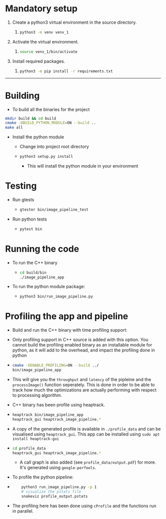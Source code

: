 # Mandatory setup

1. Create a python3 virtual environment in the source directory.
   1. ```bash
      python3 -m venv venv_1
      ```
2. Activate the virtual environment.
   1. ```bash
      source venv_1/bin/activate
      ```
3. Install required packages.
   1. ```bash
      python3 -m pip install -r requirements.txt
      ```

---

# Building

- To build all the binaries for the project

```bash
mkdir build && cd build
cmake -DBUILD_PYTHON_MODULE=ON --build ..
make all
```

- Install the python module
  - Change into project root directory
  - ```bash
    python3 setup.py install
    ```

    - This will install the python module in your environment

# Testing

- Run gtests

  - ```bash
    gtester bin/image_pipeline_test
    ```
- Run python tests

  - ```bash
    pytest bin
    ```

# Running the code

- To run the C++ binary

  - ```bash
    cd build/bin
    ./image_pipeline_app
    ```
- To run the python module package:

  - ```bash
    python3 bin/run_image_pipeline.py
    ```

# Profiling the app and pipeline

- Build and run the C++ binary with time profiling support:
- Only profiling support in C++ source is added with this option. You cannot build the profiling enabled binary as an installable module for python, as it will add to the overhead, and impact the profiling done in python
- ```bash
  cmake -DENABLE_PROFILING=ON --build ../
  bin/image_pipeline_app
  ```
- This will give you the `throughput` and `latency` of the pipleine and the `processImage()` function seperately. This is done in order to be able to track how much the optimizations are actually performing with respect to processing algorithm.
- C++ binary has been profile using heaptrack.
- ```bash
  heaptrack bin/image_pipeline_app
  heaptrack_gui heaptrack_image_pipeline.*
  ```
- A copy of the generated profile is available in `./profile_data` and can be visualised using `heaptrack_gui`. This app can be  installed using `sudo apt install heaptrack-gui`
- ```bash
  cd profile_data
  heaptrack_gui heaptrack_image_pipeline.*
  ```

  - A call graph is also added (see `profile_data/output.pdf`) for more. It's generated using `google-perfools`.
- To profile the python pipeline:
- ```bash
      python3 run_image_pipeline.py -p 1
      # visualize the pstats file
      snakeviz profile_output.pstats
  ```




- The profiling here has been done using `cProfile` and the functions run in parallel.

